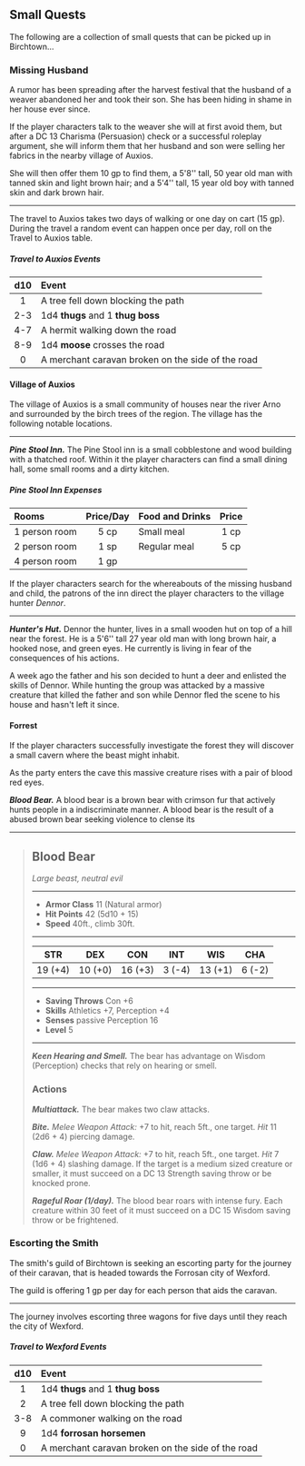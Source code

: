 ## Small Quests
The following are a collection of small quests that can be picked up in Birchtown...

### Missing Husband
A rumor has been spreading after the harvest festival that the husband of a weaver abandoned her and took their son. She has been hiding in shame in her house ever since.

If the player characters talk to the weaver she will at first avoid them, but after a DC 13 Charisma (Persuasion) check or a successful roleplay argument, she will inform them that her husband and son were selling her fabrics in the nearby village of Auxios.

She will then offer them 10 gp to find them, a 5'8'' tall, 50 year old man with tanned skin and light brown hair; and a 5'4'' tall, 15 year old boy with tanned skin and dark brown hair.
___
The travel to Auxios takes two days of walking or one day on cart (15 gp). During the travel a random event can happen once per day, roll on the Travel to Auxios table.

##### Travel to Auxios Events
| d10 | Event                                             |
|:---:|:--------------------------------------------------|
|  1  | A tree fell down blocking the path                |
| 2-3 | 1d4 **thugs** and 1 **thug boss**                 |
| 4-7 | A hermit walking down the road                    |
| 8-9 | 1d4 **moose** crosses the road                    |
|  0  | A merchant caravan broken on the side of the road |



#### Village of Auxios
The village of Auxios is a small community of houses near the river Arno and surrounded by the birch trees of the region. The village has the following notable locations.
___
***Pine Stool Inn.***
The Pine Stool inn is a small cobblestone and wood building with a thatched roof. Within it the player characters can find a small dining hall, some small rooms and a dirty kitchen.

##### Pine Stool Inn Expenses
| Rooms         | Price/Day | Food and Drinks | Price |
|:--------------|:---------:|:----------------|:-----:|
| 1 person room |    5 cp   | Small meal      |  1 cp |
| 2 person room |    1 sp   | Regular meal    |  5 cp |
| 4 person room |    1 gp   |                 |       |

If the player characters search for the whereabouts of the missing husband and child, the patrons of the inn direct the player characters to the village hunter *Dennor*.

___
***Hunter's Hut.***
Dennor the hunter, lives in a small wooden hut on top of a hill near the forest. He is a 5'6'' tall 27 year old man with long brown hair, a hooked nose, and green eyes. He currently is living in fear of the consequences of his actions.

A week ago the father and his son decided to hunt a deer and enlisted the skills of Dennor. While hunting the group was attacked by a massive creature that killed the father and son while Dennor fled the scene to his house and hasn't left it since.



#### Forrest
If the player characters successfully investigate the forest they will discover a small cavern where the beast might inhabit.

As the party enters the cave this massive creature rises with a pair of blood red eyes.

***Blood Bear.***
A blood bear is a brown bear with crimson fur that actively hunts people in a indiscriminate manner. A blood bear is the result of a abused brown bear seeking violence to clense its

___
> ## Blood Bear
>*Large beast, neutral evil*
> ___
> - **Armor Class** 11 (Natural armor)
> - **Hit Points** 42 (5d10 + 15)
> - **Speed** 40ft., climb 30ft.
>___
>|   STR   |   DEX   |   CON   |   INT   |   WIS   |   CHA   |
>|:-------:|:-------:|:-------:|:-------:|:-------:|:-------:|
>| 19 (+4) | 10 (+0) | 16 (+3) |  3 (-4) | 13 (+1) |  6 (-2) |
>___
> - **Saving Throws** Con +6
> - **Skills** Athletics +7, Perception +4
> - **Senses** passive Perception 16
> - **Level** 5
> ___
> ***Keen Hearing and Smell.*** The bear has advantage on Wisdom (Perception) checks that rely on hearing or smell.
>
> ### Actions
> ***Multiattack.*** The bear makes two claw attacks.
>
> ***Bite.*** *Melee Weapon Attack:* +7 to hit, reach 5ft., one target. *Hit* 11 (2d6 + 4) piercing damage. 
>
> ***Claw.*** *Melee Weapon Attack:* +7 to hit, reach 5ft., one target. *Hit* 7 (1d6 + 4) slashing damage. If the target is a medium sized creature or smaller, it must succeed on a DC 13 Strength saving throw or be knocked prone.
>
> ***Rageful Roar (1/day).*** The blood bear roars with intense fury. Each creature within 30 feet of it must succeed on a DC 15 Wisdom saving throw or be frightened.
>


### Escorting the Smith
The smith's guild of Birchtown is seeking an escorting party for the journey of their caravan, that is headed towards the Forrosan  city of Wexford.

The guild is offering 1 gp per day for each person that aids the caravan.
___
The journey involves escorting three wagons for five days until they reach the city of Wexford.

##### Travel to Wexford Events
|  d10  | Event                                             |
|:-----:|:--------------------------------------------------|
|   1   | 1d4 **thugs** and 1 **thug boss**                 |
|   2   | A tree fell down blocking the path                |
|  3-8  | A commoner walking on the road                    |
|   9   | 1d4 **forrosan horsemen**                         |
|   0   |A merchant caravan broken on the side of the road  |

